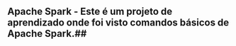 ## Apache Spark - Este é um projeto de aprendizado onde foi visto comandos básicos de Apache Spark.##


